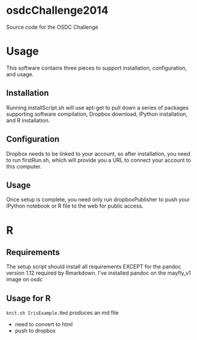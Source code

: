 osdcChallenge2014
=================

Source code for the OSDC Challenge

Usage
=================
This software contains three pieces to support installation, configuration, and usage.

Installation
-----------
Running installScript.sh will use apt-get to pull down a series of packages supporting software compilation, Dropbox download, IPython installation, and R installation.

Configuration
-----------
Dropbox needs to be linked to your account, so after installation, you need to run firstRun.sh, which will provide you a URL to connect your account to this computer.

Usage
----------
Once setup is complete, you need only run dropboxPublisher to push your IPython notebook or R file to the web for public access.



R
==

Requirements
----------

The setup script should install all requirements EXCEPT for the pandoc version 1.12 required by Rmarkdown.
I've installed pandoc on the mayfly_v1 image on osdc 


Usage for R
------------

`knit.sh IrisExample.Rmd` produces an md file

- need to convert to html
- push to dropbox
